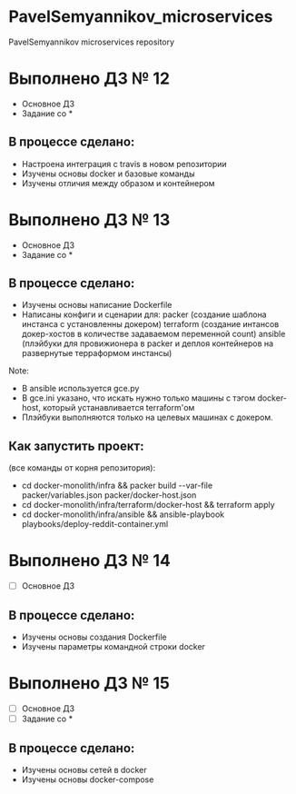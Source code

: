 # PavelSemyannikov_microservices
PavelSemyannikov microservices repository


# Выполнено ДЗ № 12
 - Основное ДЗ
 -  Задание со *

## В процессе сделано:
 - Настроена интеграция с travis в новом репозитории
 - Изучены основы docker и базовые команды
 - Изучены отличия между образом и контейнером
 
 
 # Выполнено ДЗ № 13

 - Основное ДЗ
 - Задание со *

## В процессе сделано:
 - Изучены основы написание Dockerfile
 - Написаны конфиги и сценарии для: 
   packer (создание шаблона инстанса с установленны докером)
   terraform (создание интансов докер-хостов в количестве задаваемом переменной count)
   ansible (плэйбуки для провижионера в packer и деплоя контейнеров на развернутые терраформом инстансы)
   
 Note: 
 - В ansible используется gce.py
 - В gce.ini указано, что искать нужно только машины с тэгом docker-host, который устанавливается terraform'ом
 - Плэйбуки выполняются только на целевых машинах с докером.

## Как запустить проект: 
(все команды от корня репозитория):
 - cd docker-monolith/infra && packer build --var-file packer/variables.json packer/docker-host.json
 - cd docker-monolith/infra/terraform/docker-host && terraform apply
 - cd docker-monolith/infra/ansible && ansible-playbook playbooks/deploy-reddit-container.yml


# Выполнено ДЗ № 14

 - [ ] Основное ДЗ

## В процессе сделано:
 - Изучены основы создания Dockerfile
 - Изучены параметры командной строки docker


 # Выполнено ДЗ № 15

 - [ ] Основное ДЗ
 - [ ] Задание со *

## В процессе сделано:
 - Изучены основы сетей в docker
 - Изучены основы docker-compose
 
